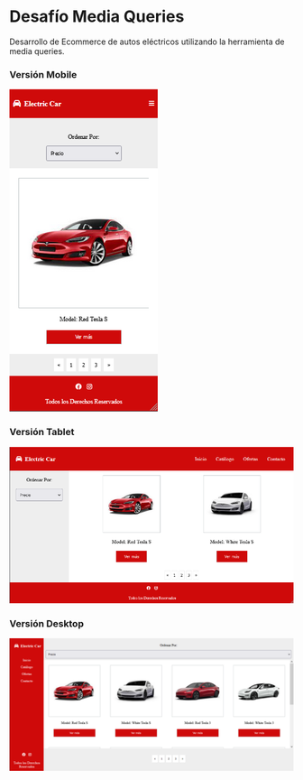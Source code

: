 # Desafío Media Queries

Desarrollo de Ecommerce de autos eléctricos utilizando la herramienta de media queries.

### Versión Mobile
![Mobile](/assets/img/mobile.png "Layout Mobile")

### Versión Tablet
![Tablet](/assets/img/tablet.png "Layout Tablet")

### Versión Desktop
![Desktop](/assets/img/desktop.png "Layout Desktop")